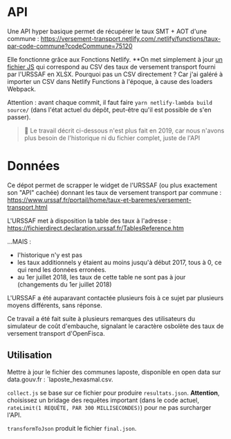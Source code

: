 # API

Une API hyper basique permet de récupérer le taux SMT + AOT d'une commune : https://versement-transport.netlify.com/.netlify/functions/taux-par-code-commune?codeCommune=75120

Elle fonctionne grâce aux Fonctions Netlify. **On met simplement à jour [un fichier JS](https://github.com/betagouv/taux-versement-transport/blob/master/source/taux-versement-transport-data.js) qui correspond au CSV des taux de versement transport fourni par l'URSSAF en XLSX. Pourquoi pas un CSV directement ? Car j'ai galéré à importer un CSV dans Netlify Functions à l'époque, à cause des loaders Webpack.

Attention : avant chaque commit, il faut faire `yarn netlify-lambda build source/` (dans l'état actuel du dépôt, peut-être qu'il est possible de s'en passer).

> 🔺 Le travail décrit ci-dessous n'est plus fait en 2019, car nous n'avons plus besoin de l'historique ni du fichier complet, juste de l'API


# Données


Ce dépot permet de scrapper le widget de l'URSSAF (ou plus exactement son "API" cachée) donnant les taux de versement transport par commune :
https://www.urssaf.fr/portail/home/taux-et-baremes/versement-transport.html

L'URSSAF met à disposition la table des taux à l'adresse : https://fichierdirect.declaration.urssaf.fr/TablesReference.htm

...MAIS :

- l'historique n'y est pas
- les taux additionnels y étaient au moins jusqu'à début 2017, tous à 0, ce qui rend les données erronées.
- au 1er juillet 2018, les taux de cette table ne sont pas à jour (changements du 1er juillet 2018)

L'URSSAF a été auparavant contactée plusieurs fois à ce sujet par plusieurs moyens différents, sans réponse.

Ce travail a été fait suite à plusieurs remarques des utilisateurs du simulateur de coût d'embauche, signalant le caractère osbolète des taux de versement transport d'OpenFisca.

## Utilisation

Mettre à jour le fichier des communes laposte, disponible en open data sur data.gouv.fr : `laposte_hexasmal.csv.

`collect.js` se base sur ce fichier pour produire `resultats.json`. **Attention**, choisissez un bridage des requêtes important (dans le code actuel, `rateLimit(1 REQUÊTE, PAR 300 MILLISECONDES)`) pour ne pas surcharger l'API.

`transformToJson` produit le fichier `final.json`.
